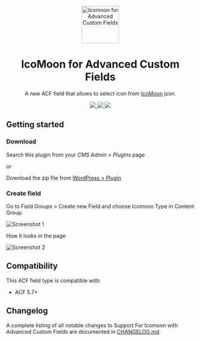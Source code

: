 <p align="center">
 <img width="100px" src="https://ps.w.org/acf-icomoon/assets/icon.svg" align="center" alt="Icomoon for Advanced Custom Fields" />
 <h1 align="center" style="border:none; padding:0;">IcoMoon for Advanced Custom Fields</h2>
 <p align="center">A new ACF field that allows to select icon from <a href="https://icomoon.io" target="_blank">IcoMoon</a> json.</p>
 <p align="center">
 <a href="https://wordpress.org/plugins/acf-icomoon/">
 <img src="https://img.shields.io/badge/-WordPress-0273A9">
 </a>
  <a href="https://icomoon.io">
 <img src="https://img.shields.io/badge/-IcoMoon-29C3F9">
 </a>
  <a href="https://www.advancedcustomfields.com/">
 <img src="https://img.shields.io/badge/-Advanced Custom Fields-02E4BC">
 </a>
</p>
</p>


## Getting started

### Download

Search this plugin from your _CMS Admin > Plugins_ page 

or 

Download the zip file from [WordPress > Plugin](https://wordpress.org/plugins/acf-icomoon/)

### Create field

Go to Field Groups > Create new Field and choose Icomoon Type in Content Group.

![Screenshot 1](https://ps.w.org/acf-icomoon/assets/screenshot-1.png)

How it looks in the page

![Screenshot 2](https://ps.w.org/acf-icomoon/assets/screenshot-2.png)

## Compatibility

This ACF field type is compatible with:

* ACF 5.7+

## Changelog

A complete listing of all notable changes to Support For Icomoon with Advanced Custom Fields are documented
in [CHANGELOG.md](https://github.com/viivue/acf-icomoon/blob/master/CHANGELOG.md).
